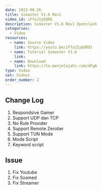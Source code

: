 ```yaml
---
date: 2022-08-26
title: Simaster V1.6 Rev1
video_id: iFfaJIyQdRQ
description: Simaster V1.6 Rev1 Openclash
categories:
  - Video
resources:
  - name: Source Video
    link: https://youtu.be/iFfaJIyQdRQ)
  - name: Tutorial Simaster V1.6
    link: 
  - name: Download
    link: https://to.menjelajahi.com/dFgA
type: Video
set: Videos
order_number: 2
---
```


## Change Log

1. Respondsive Gamer
2. Support UDP dan TCP
3. No Rule Provider
4. Support Remote Zerotier
5. Support TUN Mode
6. Mode Script
7. Keyword script

## Issue

1. Fix Youtube
2. Fix Sosmed
3. Fix Streamer
